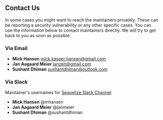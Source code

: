 ## Contact Us

In some cases you might want to reach the maintainers privately. These can be reporting a security vulnerability or any other specific cases. 
You can use the information below to contact maintainers directly. We will try to get back to you as soon as possible.

### Via Email

- **Mick Hansen** mick.kasper.hansen@gmail.com
- **Jan Aagaard Meier** janzeh@gmail.com
- **Sushant Dhiman** sushantdhiman@outlook.com

### Via Slack

Maintainer's usernames for [Sequelize Slack Channel](https://sequelize.slack.com)

- **Mick Hansen** @mhansen
- **Jan Aagaard Meier** @janmeier
- **Sushant Dhiman** @sushantdhiman 



